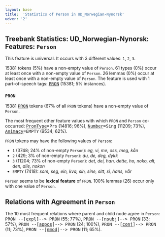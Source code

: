 ```yaml
---
layout: base
title:  'Statistics of Person in UD_Norwegian-Nynorsk'
udver: '2'
---
```


## Treebank Statistics: UD_Norwegian-Nynorsk: Features: `Person`

This feature is universal.
It occurs with 3 different values: `1`, `2`, `3`.

15381 tokens (5%) have a non-empty value of `Person`.
61 types (0%) occur at least once with a non-empty value of `Person`.
26 lemmas (0%) occur at least once with a non-empty value of `Person`.
The feature is used with 1 part-of-speech tags: <tt><a href="no_nynorsk-pos-PRON.html">PRON</a></tt> (15381; 5% instances).

### `PRON`

15381 <tt><a href="no_nynorsk-pos-PRON.html">PRON</a></tt> tokens (67% of all `PRON` tokens) have a non-empty value of `Person`.

The most frequent other feature values with which `PRON` and `Person` co-occurred: <tt><a href="no_nynorsk-feat-PronType.html">PronType</a></tt><tt>=Prs</tt> (14816; 96%), <tt><a href="no_nynorsk-feat-Number.html">Number</a></tt><tt>=Sing</tt> (11209; 73%), <tt><a href="no_nynorsk-feat-Animacy.html">Animacy</a></tt><tt>=EMPTY</tt> (9534; 62%).

`PRON` tokens may have the following values of `Person`:

* `1` (3748; 24% of non-empty `Person`): <em>eg, vi, me, oss, meg, kån</em>
* `2` (429; 3% of non-empty `Person`): <em>du, de, deg, dykk</em>
* `3` (11204; 73% of non-empty `Person`): <em>det, dei, han, dette, ho, noko, alt, den, alle, nokon</em>
* `EMPTY` (7418): <em>som, seg, ein, kva, sin, sine, sitt, si, hans, vår</em>

`Person` seems to be **lexical feature** of `PRON`. 100% lemmas (26) occur only with one value of `Person`.

## Relations with Agreement in `Person`

The 10 most frequent relations where parent and child node agree in `Person`:
<tt>PRON --[<tt><a href="no_nynorsk-dep-expl.html">expl</a></tt>]--> PRON</tt> (55; 77%),
<tt>PRON --[<tt><a href="no_nynorsk-dep-nsubj.html">nsubj</a></tt>]--> PRON</tt> (33; 57%),
<tt>PRON --[<tt><a href="no_nynorsk-dep-appos.html">appos</a></tt>]--> PRON</tt> (24; 100%),
<tt>PRON --[<tt><a href="no_nynorsk-dep-conj.html">conj</a></tt>]--> PRON</tt> (11; 73%),
<tt>PRON --[<tt><a href="no_nynorsk-dep-nmod.html">nmod</a></tt>]--> PRON</tt> (11; 65%).

